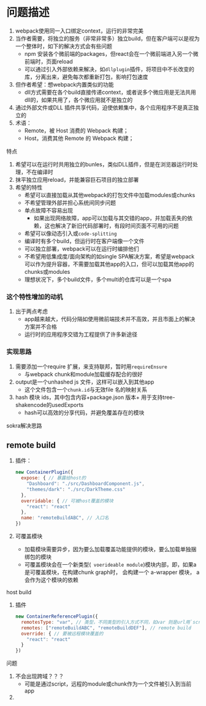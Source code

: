 

# 问题描述

1. webpack使用同一入口绑定context，运行的非常完美
2. 当作者需要，将独立的服务（非常非常多）独立build，但在客户端可以是视为一个整体时，如下的解决方式会有些问题
   - npm 安装各个微前端的packages，但react会在一个微前端进入另一个微前端时，页面reload
   - 可以通过引入外部依赖来解决，如`dllplugin`插件，将项目中不长改变的库，分离出来，避免每次都重新打包，影响打包速度
3. 但作者希望：想webpack内置类似的功能
   - dll方式需要在各个build直接传递context，或者说多个微应用是无法共用dll的，如果共用了，各个微应用就不是独立的
4. 通过外部文件或DLL 插件共享代码，迫使依赖集中，各个应用程序不是真正独立的
5. 术语：
   - Remote，被 Host 消费的 Webpack 构建；
   - Host，消费其他 Remote 的 Webpack 构建；





特点

1. 希望可以在运行时共用独立的bunles，类似DLL插件，但是在浏览器运行时处理，不在编译时
2. 抹平独立应用reload，并能兼容巨石项目的独立部署
3. 希望的特性
   - 希望可以直接加载从其他webpack的打包文件中加载modules或chunks
   - 不希望管理外部并担心系统间同步问题
   - 单点故障不容易出现
     - 如果出现网络故障，app可以加载与其交错的app，并加载丢失的依赖，这也解决了新旧代码部署时，有段时间页面不可用的问题
   - 希望可以像动态引入或`code-splitting`
   - 编译时有多个build，但运行时在客户端像一个文件
   - 可以独立部署，webpack可以在运行时编排他们
   - 不希望用低集成度/面向架构的如single SPA解决方案，希望是webpack可以作为提升容器，不需要加载其他app的入口，但可以加载其他app的chunks或modules
   - 理想状况下，多个build文件，多个multi的仓库可以是一个spa

### 这个特性增加的动机

1. 出于两点考虑
   - app越来越大，代码分隔如使用微前端技术并不高效，并且市面上的解决方案并不合格
   - 运行时的应用程序交错为工程提供了许多新途径

### 实现思路

1. 需要添加一个require 扩展，来支持联邦，暂时用`requireEnsure`
   - 与webpack chunk和module加载缓存配合的很好
2. output是一个unhashed js 文件，这样可以嵌入到其他app
   - 这个文件包含一个`chunk.id`与无效file 名的映射关系
3. hash 模块 ids，其中包含内容+package.json 版本+ 用于支持tree-shakencode的usedExports
   - hash可以高效的分享代码，并避免覆盖存在的模块





sokra解决思路

## remote build

1. 插件：

   ```javascript
   new ContainerPlugin({
     expose: { // 暴露给host的
       "Dashboard": "./src/DashboardComponent.js", 
       "themes/dark": "./src/DarkTheme.css"
     },
     overridable: { // 可被host覆盖的模块
       "react": "react"
     },
     name: "remoteBuildABC", // 入口名
   })
   ```

2. 可覆盖模块

   - 加载模块需要异步，因为要么加载覆盖功能提供的模块，要么加载单独捆绑包的模块
   - 可覆盖模块会在一个新类型(` voerideable module`)模块内部，即，如果a是可覆盖模块，在构建chunk graph时， 会构建一个 a-wrapper 模块， a 会作为这个模块的依赖

host build

1. 插件

   ```javascript
   new ContainerReferencePlugin({
     remotesType: "var", // 类型，不同类型的引入方式不同，如var 则是url用`script`方式引入
     remotes: ["remoteBuildABC", "remoteBuildDEF"], // remote build
     override: { // 要被远程模块覆盖的
       "react": "react"
     }
   })
   ```

   





问题

1. 不会出现跨域？？？
   - 可能是通过script，远程的module或chunk作为一个文件被引入到当前app
2. 